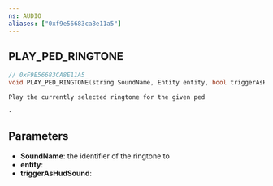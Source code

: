 ```yaml
---
ns: AUDIO
aliases: ["0xf9e56683ca8e11a5"]
---
```

## PLAY_PED_RINGTONE

```c
// 0xF9E56683CA8E11A5
void PLAY_PED_RINGTONE(string SoundName, Entity entity, bool triggerAsHudSound);
```

```
Play the currently selected ringtone for the given ped

-
```

## Parameters
* **SoundName**: the identifier of the ringtone to
* **entity**: 
* **triggerAsHudSound**: 
